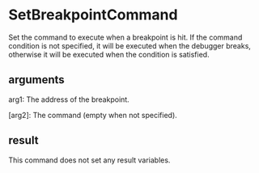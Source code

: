 # SetBreakpointCommand

Set the command to execute when a breakpoint is hit. If the command condition is not specified, it will be executed when the debugger breaks, otherwise it will be executed when the condition is satisfied.

## arguments

arg1: The address of the breakpoint.

\[arg2\]: The command (empty when not specified).

## result

This command does not set any result variables.
